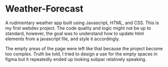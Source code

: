 # Weather-Forecast
A rudimentary weather app built using Javascript, HTML, and CSS. This is my first webdev project. The code quality and logic might not be up to standard, however, the goal was to understand how to update html elements from a javascript file, and style it accordingly.

The empty areas of the page were left like that because the project become too complex. Truth be told, I tried to design a use for the empty spaces in figma but it repeatedly ended up looking subpar relatively speaking.

